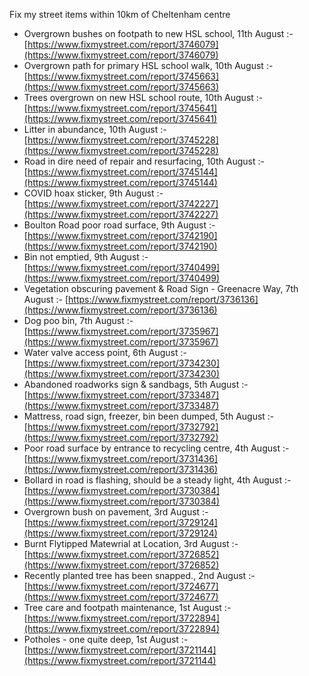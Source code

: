 Fix my street items within 10km of Cheltenham centre

<!-- fix_marker starts -->

- Overgrown bushes on footpath to new HSL school, 11th August :- [https://www.fixmystreet.com/report/3746079](https://www.fixmystreet.com/report/3746079)
- Overgrown path for primary HSL school walk, 10th August :- [https://www.fixmystreet.com/report/3745663](https://www.fixmystreet.com/report/3745663)
- Trees overgrown on new HSL school route, 10th August :- [https://www.fixmystreet.com/report/3745641](https://www.fixmystreet.com/report/3745641)
- Litter in abundance, 10th August :- [https://www.fixmystreet.com/report/3745228](https://www.fixmystreet.com/report/3745228)
- Road in dire need of repair and resurfacing, 10th August :- [https://www.fixmystreet.com/report/3745144](https://www.fixmystreet.com/report/3745144)
- COVID hoax sticker, 9th August :- [https://www.fixmystreet.com/report/3742227](https://www.fixmystreet.com/report/3742227)
- Boulton Road poor road surface, 9th August :- [https://www.fixmystreet.com/report/3742190](https://www.fixmystreet.com/report/3742190)
- Bin not emptied, 9th August :- [https://www.fixmystreet.com/report/3740499](https://www.fixmystreet.com/report/3740499)
- Vegetation obscuring pavement & Road Sign - Greenacre Way, 7th August :- [https://www.fixmystreet.com/report/3736136](https://www.fixmystreet.com/report/3736136)
- Dog poo bin, 7th August :- [https://www.fixmystreet.com/report/3735967](https://www.fixmystreet.com/report/3735967)
- Water valve access point, 6th August :- [https://www.fixmystreet.com/report/3734230](https://www.fixmystreet.com/report/3734230)
- Abandoned roadworks sign & sandbags, 5th August :- [https://www.fixmystreet.com/report/3733487](https://www.fixmystreet.com/report/3733487)
- Mattress, road sign, freezer, bin been dumped, 5th August :- [https://www.fixmystreet.com/report/3732792](https://www.fixmystreet.com/report/3732792)
- Poor road surface by entrance to recycling centre, 4th August :- [https://www.fixmystreet.com/report/3731436](https://www.fixmystreet.com/report/3731436)
- Bollard in road is flashing, should be a steady light, 4th August :- [https://www.fixmystreet.com/report/3730384](https://www.fixmystreet.com/report/3730384)
- Overgrown bush on pavement, 3rd August :- [https://www.fixmystreet.com/report/3729124](https://www.fixmystreet.com/report/3729124)
- Burnt Flytipped Matewrial at Location, 3rd August :- [https://www.fixmystreet.com/report/3726852](https://www.fixmystreet.com/report/3726852)
- Recently planted tree has been snapped., 2nd August :- [https://www.fixmystreet.com/report/3724677](https://www.fixmystreet.com/report/3724677)
- Tree care and footpath maintenance, 1st August :- [https://www.fixmystreet.com/report/3722894](https://www.fixmystreet.com/report/3722894)
- Potholes - one quite deep, 1st August :- [https://www.fixmystreet.com/report/3721144](https://www.fixmystreet.com/report/3721144)

<!-- fix_marker ends -->